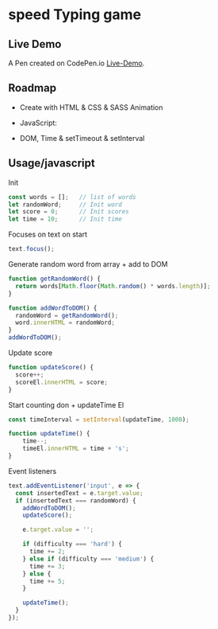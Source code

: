 
# speed Typing game
## Live Demo
A Pen created on CodePen.io [Live-Demo](https://codepen.io/sajjad-10/pen/OJzYmdV?editors=1010).

## Roadmap

- Create with HTML & CSS & SASS Animation

- JavaScript:

-  DOM, Time & setTimeout & setInterval

## Usage/javascript

Init
```javascript
const words = [];   // list of words 
let randomWord;     // Init word 
let score = 0;      // Init scores
let time = 10;      // Init time
```

Focuses on text on start
```javascript
text.focus();
```

Generate random word from array + add to DOM
```javascript
function getRandomWord() {
  return words[Math.floor(Math.random() * words.length)];
}

function addWordToDOM() {
  randomWord = getRandomWord();
  word.innerHTML = randomWord;
}
addWordToDOM();
```

Update score
```javascript
function updateScore() {
  score++;
  scoreEl.innerHTML = score;
}
```
Start counting don + updateTime El
```javascript
const timeInterval = setInterval(updateTime, 1000);

function updateTime() {
    time--;
    timeEl.innerHTML = time + 's';
}
```


Event listeners
```javascript
text.addEventListener('input', e => {
  const insertedText = e.target.value;
  if (insertedText === randomWord) {
    addWordToDOM();
    updateScore();

    e.target.value = '';

    if (difficulty === 'hard') {
      time += 2;
    } else if (difficulty === 'medium') {
      time += 3;
    } else {
      time += 5;
    }

    updateTime();
  }
});
```
